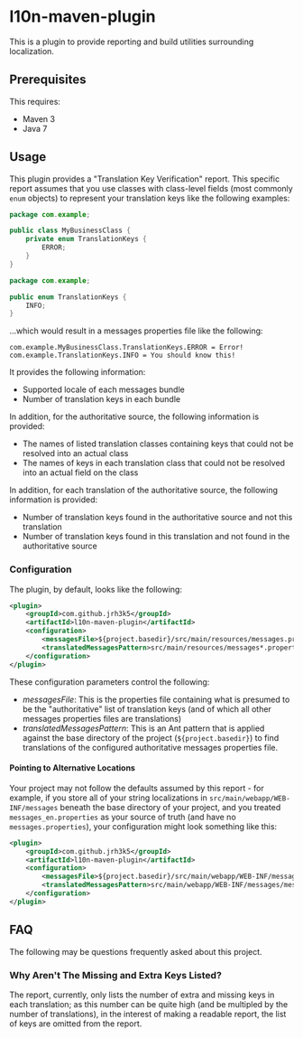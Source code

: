 # l10n-maven-plugin

This is a plugin to provide reporting and build utilities surrounding localization.

## Prerequisites

This requires:

* Maven 3
* Java 7

## Usage

This plugin provides a "Translation Key Verification" report. This specific report assumes that you use classes with class-level fields (most commonly `enum` objects) to represent your translation keys like the following examples:

```java
package com.example;

public class MyBusinessClass {
    private enum TranslationKeys {
        ERROR;
    }
}
```

```java
package com.example;

public enum TranslationKeys {
    INFO;
}
```

...which would result in a messages properties file like the following:

```
com.example.MyBusinessClass.TranslationKeys.ERROR = Error!
com.example.TranslationKeys.INFO = You should know this!
```

It provides the following information:

* Supported locale of each messages bundle
* Number of translation keys in each bundle

In addition, for the authoritative source, the following information is provided:

* The names of listed translation classes containing keys that could not be resolved into an actual class
* The names of keys in each translation class that could not be resolved into an actual field on the class

In addition, for each translation of the authoritative source, the following information is provided:

* Number of translation keys found in the authoritative source and not this translation
* Number of translation keys found in this translation and not found in the authoritative source

### Configuration

The plugin, by default, looks like the following:

```xml
<plugin>
    <groupId>com.github.jrh3k5</groupId>
    <artifactId>l10n-maven-plugin</artifactId>
    <configuration>
        <messagesFile>${project.basedir}/src/main/resources/messages.properties</messagesFile>
        <translatedMessagesPattern>src/main/resources/messages*.properties</translatedMessagesPattern>
    </configuration>
</plugin>
```

These configuration parameters control the following:

* *messagesFile*: This is the properties file containing what is presumed to be the "authoritative" list of translation keys (and of which all other messages properties files are translations)
* *translatedMessagesPattern*: This is an Ant pattern that is applied against the base directory of the project (`${project.basedir}`) to find translations of the configured authoritative messages properties file.

#### Pointing to Alternative Locations

Your project may not follow the defaults assumed by this report - for example, if you store all of your string localizations in `src/main/webapp/WEB-INF/messages` beneath the base directory of your project, and you treated `messages_en.properties` as your source of truth (and have no `messages.properties`), your configuration might look something like this:


```xml
<plugin>
    <groupId>com.github.jrh3k5</groupId>
    <artifactId>l10n-maven-plugin</artifactId>
    <configuration>
        <messagesFile>${project.basedir}/src/main/webapp/WEB-INF/messages/messages_en.properties</messagesFile>
        <translatedMessagesPattern>src/main/webapp/WEB-INF/messages/messages*.properties</translatedMessagesPattern>
    </configuration>
</plugin>
```

## FAQ

The following may be questions frequently asked about this project.

### Why Aren't The Missing and Extra Keys Listed?

The report, currently, only lists the number of extra and missing keys in each translation; as this number can be quite high (and be multipled by the number of translations), in the interest of making a readable report, the list of keys are omitted from the report.